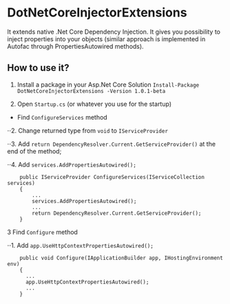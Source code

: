 # DotNetCoreInjectorExtensions

It extends native .Net Core Dependency Injection. It gives you possibility to inject properties into your objects (similar approach is implemented in Autofac through PropertiesAutowired methods).

## How to use it?

1. Install a package in your Asp.Net Core Solution
`Install-Package DotNetCoreInjectorExtensions -Version 1.0.1-beta`

2. Open `Startup.cs` (or whatever you use for the startup)
* Find `ConfigureServices` method

⋅⋅2. Change returned type from `void` to `IServiceProvider`

⋅⋅3. Add `return DependencyResolver.Current.GetServiceProvider()` at the end of the method;

⋅⋅4. Add `services.AddPropertiesAutowired();`

		public IServiceProvider ConfigureServices(IServiceCollection services)
		{
			...
			services.AddPropertiesAutowired();
			...
			return DependencyResolver.Current.GetServiceProvider();
		}

3  Find `Configure` method

⋅⋅1. Add `app.UseHttpContextPropertiesAutowired();`


		public void Configure(IApplicationBuilder app, IHostingEnvironment env)
		{
		  ...
		  app.UseHttpContextPropertiesAutowired();
		  ...
		}
